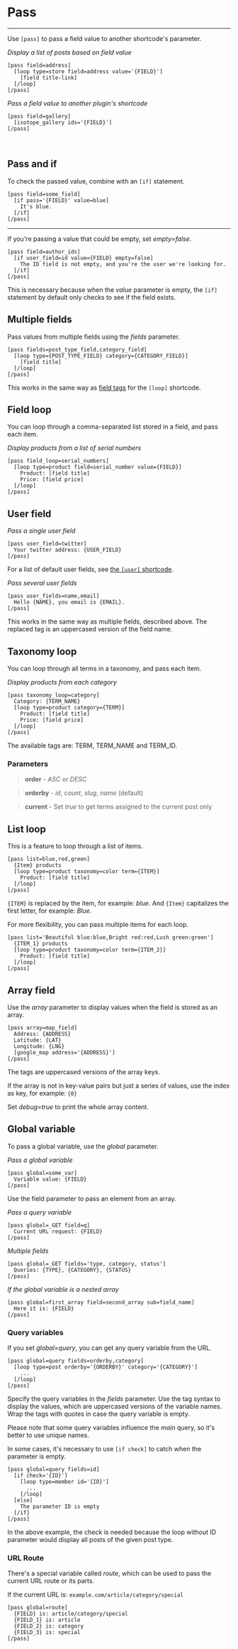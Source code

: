 
# Pass

---

Use `[pass]` to pass a field value to another shortcode's parameter.

*Display a list of posts based on field value*

~~~
[pass field=address]
  [loop type=store field=address value='{FIELD}']
    [field title-link]
  [/loop]
[/pass]
~~~

*Pass a field value to another plugin's shortcode*

~~~
[pass field=gallery]
  [isotope_gallery ids='{FIELD}']
[/pass]
~~~

&nbsp;

## Pass and if

To check the passed value, combine with an `[if]` statement.

~~~
[pass field=some_field]
  [if pass='{FIELD}' value=blue]
    It's blue.
  [/if]
[/pass]
~~~

---

If you're passing a value that could be empty, set *empty=false*.

~~~
[pass field=author_ids]
  [if user_field=id value={FIELD} empty=false]
    The ID field is not empty, and you're the user we're looking for.
  [/if]
[/pass]
~~~

This is necessary because when the *value* parameter is empty, the `[if]` statement by default only checks to see if the field exists.

## Multiple fields

Pass values from multiple fields using the *fields* parameter.

~~~
[pass fields=post_type_field,category_field]
  [loop type={POST_TYPE_FIELD} category={CATEGORY_FIELD}]
    [field title]
  [/loop]
[/pass]
~~~

This works in the same way as [field tags](options-general.php?page=ccs_reference&tab=loop#field-tags) for the `[loop]` shortcode.

## Field loop

You can loop through a comma-separated list stored in a field, and pass each item.

*Display products from a list of serial numbers*

~~~
[pass field_loop=serial_numbers]
  [loop type=product field=serial_number value={FIELD}]
    Product: [field title]
    Price: [field price]
  [/loop]
[/pass]
~~~

## User field


*Pass a single user field*

~~~
[pass user_field=twitter]
  Your twitter address: {USER_FIELD}
[/pass]
~~~

For a list of default user fields, see [the `[user]` shortcode](options-general.php?page=ccs_reference&tab=user).

*Pass several user fields*

~~~
[pass user_fields=name,email]
  Hello {NAME}, you email is {EMAIL}.
[/pass]
~~~

This works in the same way as multiple fields, described above. The replaced tag is an uppercased version of the field name.

## Taxonomy loop

You can loop through all terms in a taxonomy, and pass each item.

*Display products from each category*

~~~
[pass taxonomy_loop=category]
  Category: {TERM_NAME}
  [loop type=product category={TERM}]
    Product: [field title]
    Price: [field price]
  [/loop]
[/pass]
~~~

The available tags are: TERM, TERM_NAME and TERM_ID.

### Parameters

> **order** - *ASC* or *DESC*

> **orderby** - *id*, *count*, *slug*, *name* (default)

> **current** - Set *true* to get terms assigned to the current post only


## List loop

This is a feature to loop through a list of items.

~~~
[pass list=blue,red,green]
  {Item} products
  [loop type=product taxonomy=color term={ITEM}]
    Product: [field title]
  [/loop]
[/pass]
~~~

`{ITEM}` is replaced by the item, for example: *blue*. And `{Item}` capitalizes the first letter, for example: *Blue*.

For more flexibility, you can pass multiple items for each loop.

~~~
[pass list='Beautiful blue:blue,Bright red:red,Lush green:green']
  {ITEM_1} products
  [loop type=product taxonomy=color term={ITEM_2}]
    Product: [field title]
  [/loop]
[/pass]
~~~


## Array field

Use the *array* parameter to display values when the field is stored as an array.

~~~
[pass array=map_field]
  Address: {ADDRESS}
  Latitude: {LAT}
  Longitude: {LNG}
  [google_map address='{ADDRESS}']
[/pass]
~~~

The tags are uppercased versions of the array keys.

If the array is not in key-value pairs but just a series of values, use the index as key, for example: `{0}`

Set *debug=true* to print the whole array content.

## Global variable

To pass a global variable, use the *global* parameter.

*Pass a global variable*

~~~
[pass global=some_var]
  Variable value: {FIELD}
[/pass]
~~~

Use the field parameter to pass an element from an array.

*Pass a query variable*

~~~
[pass global=_GET field=q]
  Current URL request: {FIELD}
[/pass]
~~~

*Multiple fields*

~~~
[pass global=_GET fields='type, category, status']
  Queries: {TYPE}, {CATEGORY}, {STATUS}
[/pass]
~~~

*If the global variable is a nested array*

~~~
[pass global=first_array field=second_array sub=field_name]
  Here it is: {FIELD}
[/pass]
~~~

### Query variables

If you set *global=query*, you can get any query variable from the URL.

~~~
[pass global=query fields=orderby,category]
  [loop type=post orderby='{ORDERBY}' category='{CATEGORY}']
    ...
  [/loop]
[/pass]
~~~

Specify the query variables in the *fields* parameter. Use the tag syntax to display the values, which are uppercased versions of the variable names. Wrap the tags with quotes in case the query variable is empty.

Please note that some query variables influence the *main* query, so it's better to use unique names.

In some cases, it's necessary to use `[if check]` to catch when the parameter is empty.

~~~
[pass global=query fields=id]
  [if check='{ID}']
    [loop type=member id='{ID}']
      ...
    [/loop]
  [else]
    The parameter ID is empty
  [/if]
[/pass]
~~~

In the above example, the check is needed because the loop without ID parameter would display all posts of the given post type.

### URL Route

There's a special variable called *route*, which can be used to pass the current URL route or its parts.

If the current URL is: `example.com/article/category/special`

~~~
[pass global=route]
  {FIELD} is: article/category/special
  {FIELD_1} is: article
  {FIELD_2} is: category
  {FIELD_3} is: special
[/pass]
~~~
